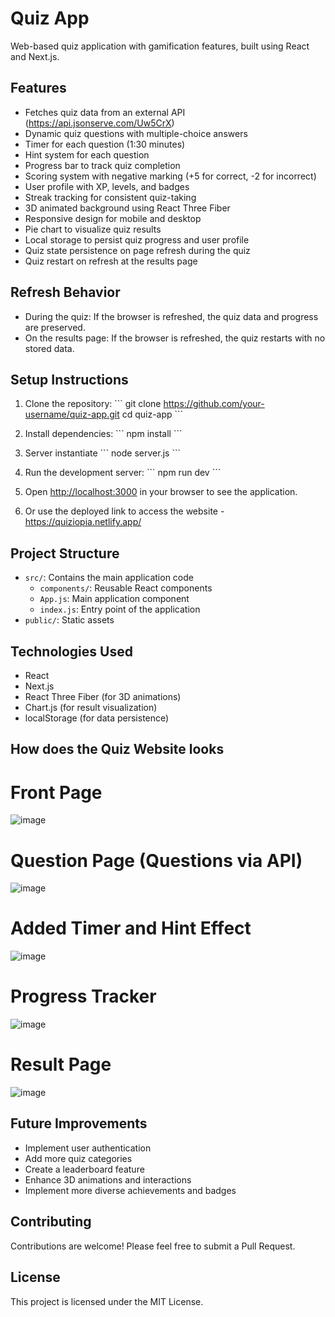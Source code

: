 # Quiz App

Web-based quiz application with gamification features, built using React and Next.js.

## Features

- Fetches quiz data from an external API (https://api.jsonserve.com/Uw5CrX)
- Dynamic quiz questions with multiple-choice answers
- Timer for each question (1:30 minutes)
- Hint system for each question
- Progress bar to track quiz completion
- Scoring system with negative marking (+5 for correct, -2 for incorrect)
- User profile with XP, levels, and badges
- Streak tracking for consistent quiz-taking
- 3D animated background using React Three Fiber
- Responsive design for mobile and desktop
- Pie chart to visualize quiz results
- Local storage to persist quiz progress and user profile
- Quiz state persistence on page refresh during the quiz
- Quiz restart on refresh at the results page

## Refresh Behavior

- During the quiz: If the browser is refreshed, the quiz data and progress are preserved.
- On the results page: If the browser is refreshed, the quiz restarts with no stored data.

## Setup Instructions

1. Clone the repository:
   \`\`\`
   git clone https://github.com/your-username/quiz-app.git
   cd quiz-app
   \`\`\`

2. Install dependencies:
   \`\`\`
   npm install
   \`\`\`
3. Server instantiate
    \`\`\`
   node server.js
   \`\`\`
4. Run the development server:
   \`\`\`
   npm run dev
   \`\`\`

5. Open [http://localhost:3000](http://localhost:3000) in your browser to see the application.
   
6. Or use the deployed link to access the website - https://quiziopia.netlify.app/
## Project Structure

- `src/`: Contains the main application code
  - `components/`: Reusable React components
  - `App.js`: Main application component
  - `index.js`: Entry point of the application
- `public/`: Static assets

## Technologies Used

- React
- Next.js
- React Three Fiber (for 3D animations)
- Chart.js (for result visualization)
- localStorage (for data persistence)

## How does the Quiz Website looks 
# Front Page 
![image](https://github.com/user-attachments/assets/9cb77bdf-7e79-4cd4-8b83-2961653136a6)
# Question Page (Questions via API)
![image](https://github.com/user-attachments/assets/a526b8c2-e5a5-4669-b150-435d62e4379c)
# Added Timer and Hint Effect
![image](https://github.com/user-attachments/assets/ae39d600-3c6b-419e-8a28-0eca03782360)
# Progress Tracker
![image](https://github.com/user-attachments/assets/31a44976-e03c-4921-acc1-5f6489254d81)
# Result Page 
![image](https://github.com/user-attachments/assets/b1c274df-a260-4d86-83bf-40dba2b403c4)

## Future Improvements

- Implement user authentication
- Add more quiz categories
- Create a leaderboard feature
- Enhance 3D animations and interactions
- Implement more diverse achievements and badges

## Contributing

Contributions are welcome! Please feel free to submit a Pull Request.

## License

This project is licensed under the MIT License.

